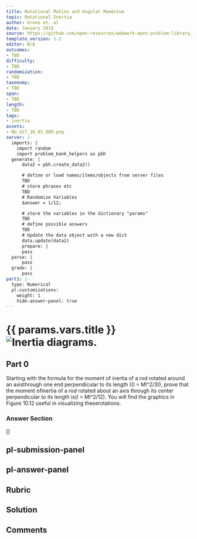 ```yaml
---
title: Rotational Motion and Angular Momentum
topic: Rotational Inertia
author: Urone et. al
date: January 2018
source: https://github.com/open-resources/webwork-open-problem-library/tree/master/Contrib/BrockPhysics/College_Physics_Urone/10.Rotational_Motion_and_Angular_Momentum/10-03.Rotational_Inertia/NU_U17_10_03_009.pg
template_version: 1.2
editor: N/A
outcomes:
- TBD
difficulty:
- TBD
randomization:
- TBD
taxonomy:
- TBD
span:
- TBD
length:
- TBD
tags:
- inertia
assets:
- NU_U17_10_03_009.png
server: |-
  imports: |
    import random
    import problem_bank_helpers as pbh
  generate: |
      data2 = pbh.create_data2()

      # define or load names/items/objects from server files
      TBD
      # store phrases etc
      TBD
      # Randomize Variables
      $answer = 1/12;

      # store the variables in the dictionary "params"
      TBD
      # define possible answers
      TBD
      # Update the data object with a new dict
      data.update(data2)
      prepare: |
      pass
  parse: |
      pass
  grade: |
      pass
part1: |-
  type: Numerical
  pl-customizations:
    weight: 1
    hide-answer-panel: true
---
```


# {{ params.vars.title }}![Inertia diagrams.](NU_U17_10_03_009.png)

## Part 0 
Starting with the formula for the moment of inertia of a rod rotated around an axisthrough one end perpendicular to its length ((I = Ml^2/3)), prove that the moment ofinertia of a rod rotated about an axis through its center perpendicular to its length is(I = Ml^2/12). You will find the graphics in Figure 10.12 useful in visualizing theserotations. 


### Answer Section 
[]

## pl-submission-panel 


## pl-answer-panel 


## Rubric 


## Solution 


## Comments 


